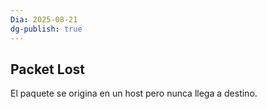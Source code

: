 ```yaml
---
Dia: 2025-08-21
dg-publish: true
---
```

## Packet Lost 

El paquete se origina en un host pero nunca llega a destino.